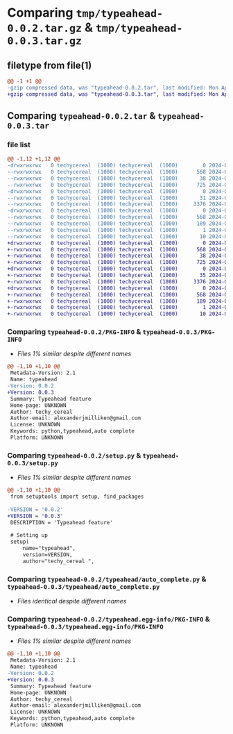 # Comparing `tmp/typeahead-0.0.2.tar.gz` & `tmp/typeahead-0.0.3.tar.gz`

## filetype from file(1)

```diff
@@ -1 +1 @@
-gzip compressed data, was "typeahead-0.0.2.tar", last modified: Mon Apr 29 15:17:31 2024, max compression
+gzip compressed data, was "typeahead-0.0.3.tar", last modified: Mon Apr 29 15:19:39 2024, max compression
```

## Comparing `typeahead-0.0.2.tar` & `typeahead-0.0.3.tar`

### file list

```diff
@@ -1,12 +1,12 @@
-drwxrwxrwx   0 techycereal  (1000) techycereal  (1000)        0 2024-04-29 15:17:30.715973 typeahead-0.0.2/
--rwxrwxrwx   0 techycereal  (1000) techycereal  (1000)      568 2024-04-29 15:17:30.712891 typeahead-0.0.2/PKG-INFO
--rwxrwxrwx   0 techycereal  (1000) techycereal  (1000)       38 2024-04-29 15:17:30.716974 typeahead-0.0.2/setup.cfg
--rwxrwxrwx   0 techycereal  (1000) techycereal  (1000)      725 2024-04-29 15:16:18.000000 typeahead-0.0.2/setup.py
-drwxrwxrwx   0 techycereal  (1000) techycereal  (1000)        0 2024-04-29 15:17:30.616822 typeahead-0.0.2/typeahead/
--rwxrwxrwx   0 techycereal  (1000) techycereal  (1000)       31 2024-04-29 15:12:40.000000 typeahead-0.0.2/typeahead/__init__.py
--rwxrwxrwx   0 techycereal  (1000) techycereal  (1000)     3376 2024-01-19 11:27:49.000000 typeahead-0.0.2/typeahead/auto_complete.py
-drwxrwxrwx   0 techycereal  (1000) techycereal  (1000)        0 2024-04-29 15:17:30.692173 typeahead-0.0.2/typeahead.egg-info/
--rwxrwxrwx   0 techycereal  (1000) techycereal  (1000)      568 2024-04-29 15:17:30.000000 typeahead-0.0.2/typeahead.egg-info/PKG-INFO
--rwxrwxrwx   0 techycereal  (1000) techycereal  (1000)      189 2024-04-29 15:17:30.000000 typeahead-0.0.2/typeahead.egg-info/SOURCES.txt
--rwxrwxrwx   0 techycereal  (1000) techycereal  (1000)        1 2024-04-29 15:17:30.000000 typeahead-0.0.2/typeahead.egg-info/dependency_links.txt
--rwxrwxrwx   0 techycereal  (1000) techycereal  (1000)       10 2024-04-29 15:17:30.000000 typeahead-0.0.2/typeahead.egg-info/top_level.txt
+drwxrwxrwx   0 techycereal  (1000) techycereal  (1000)        0 2024-04-29 15:19:39.455265 typeahead-0.0.3/
+-rwxrwxrwx   0 techycereal  (1000) techycereal  (1000)      568 2024-04-29 15:19:39.451752 typeahead-0.0.3/PKG-INFO
+-rwxrwxrwx   0 techycereal  (1000) techycereal  (1000)       38 2024-04-29 15:19:39.456265 typeahead-0.0.3/setup.cfg
+-rwxrwxrwx   0 techycereal  (1000) techycereal  (1000)      725 2024-04-29 15:19:31.000000 typeahead-0.0.3/setup.py
+drwxrwxrwx   0 techycereal  (1000) techycereal  (1000)        0 2024-04-29 15:19:39.333260 typeahead-0.0.3/typeahead/
+-rwxrwxrwx   0 techycereal  (1000) techycereal  (1000)       35 2024-04-29 15:19:06.000000 typeahead-0.0.3/typeahead/__init__.py
+-rwxrwxrwx   0 techycereal  (1000) techycereal  (1000)     3376 2024-01-19 11:27:49.000000 typeahead-0.0.3/typeahead/auto_complete.py
+drwxrwxrwx   0 techycereal  (1000) techycereal  (1000)        0 2024-04-29 15:19:39.426569 typeahead-0.0.3/typeahead.egg-info/
+-rwxrwxrwx   0 techycereal  (1000) techycereal  (1000)      568 2024-04-29 15:19:39.000000 typeahead-0.0.3/typeahead.egg-info/PKG-INFO
+-rwxrwxrwx   0 techycereal  (1000) techycereal  (1000)      189 2024-04-29 15:19:39.000000 typeahead-0.0.3/typeahead.egg-info/SOURCES.txt
+-rwxrwxrwx   0 techycereal  (1000) techycereal  (1000)        1 2024-04-29 15:19:39.000000 typeahead-0.0.3/typeahead.egg-info/dependency_links.txt
+-rwxrwxrwx   0 techycereal  (1000) techycereal  (1000)       10 2024-04-29 15:19:39.000000 typeahead-0.0.3/typeahead.egg-info/top_level.txt
```

### Comparing `typeahead-0.0.2/PKG-INFO` & `typeahead-0.0.3/PKG-INFO`

 * *Files 1% similar despite different names*

```diff
@@ -1,10 +1,10 @@
 Metadata-Version: 2.1
 Name: typeahead
-Version: 0.0.2
+Version: 0.0.3
 Summary: Typeahead feature
 Home-page: UNKNOWN
 Author: techy_cereal 
 Author-email: alexanderjmilliken@gmail.com
 License: UNKNOWN
 Keywords: python,typeahead,auto complete
 Platform: UNKNOWN
```

### Comparing `typeahead-0.0.2/setup.py` & `typeahead-0.0.3/setup.py`

 * *Files 1% similar despite different names*

```diff
@@ -1,10 +1,10 @@
 from setuptools import setup, find_packages
 
-VERSION = '0.0.2'
+VERSION = '0.0.3'
 DESCRIPTION = 'Typeahead feature'
 
 # Setting up
 setup(
     name="typeahead",
     version=VERSION,
     author="techy_cereal ",
```

### Comparing `typeahead-0.0.2/typeahead/auto_complete.py` & `typeahead-0.0.3/typeahead/auto_complete.py`

 * *Files identical despite different names*

### Comparing `typeahead-0.0.2/typeahead.egg-info/PKG-INFO` & `typeahead-0.0.3/typeahead.egg-info/PKG-INFO`

 * *Files 1% similar despite different names*

```diff
@@ -1,10 +1,10 @@
 Metadata-Version: 2.1
 Name: typeahead
-Version: 0.0.2
+Version: 0.0.3
 Summary: Typeahead feature
 Home-page: UNKNOWN
 Author: techy_cereal 
 Author-email: alexanderjmilliken@gmail.com
 License: UNKNOWN
 Keywords: python,typeahead,auto complete
 Platform: UNKNOWN
```

